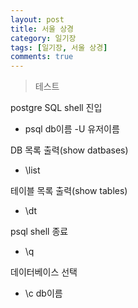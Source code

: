 ```yaml
---
layout: post
title: 서울 상경
category: 일기장
tags: [일기장, 서울 상경]
comments: true
---
```

<!----------------- 탬플릿
>안내말
## forEach
### 설명
[MDN]()
### 문법
```javascript

```
### 예시
```javascript

```

<center>
 <figure>
 <img src="/assets/post-img/git/git_diff.png" alt="views">
 <figcaption>cat을 통해서 git diff 결과를 표시</figcaption>
 </figure>
 </center>
------------------->
> 테스트

postgre SQL shell 진입
- psql db이름 -U 유저이름

DB 목록 출력(show datbases)
- \list

테이블 목록 출력(show tables)
- \dt

psql shell 종료
- \q

데이터베이스 선택
- \c db이름

